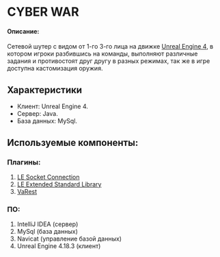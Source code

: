 # CYBER WAR
#### **Описание**:
Cетевой шутер с видом от 1-го 3-го лица на движке [Unreal Engine 4](https://www.unrealengine.com/), в котором игроки разбившись на команды, выполняют различные задания и противостоят друг другу в разных режимах, так же в игре доступна кастомизация оружия.

## Характеристики
* Клиент: Unreal Engine 4.
* Сервер: Java.
* База данных: MySql.

## Используемые компоненты:
### Плагины:
1. [LE Socket Connection](https://www.unrealengine.com/marketplace/low-entry-socket-connection "Платный")
2. [LE Extended Standard Library](https://www.unrealengine.com/marketplace/low-entry-extended-standard-library "Бесплатный")
3. [VaRest](https://www.unrealengine.com/marketplace/varest-plugin "Бесплатный")

### ПО:
1. IntelliJ IDEA (сервер)
2. MySql (база данных)
3. Navicat (управление базой данных)
4. Unreal Engine 4.18.3 (клиент)
